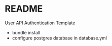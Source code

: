 # README

User API Authentication Template 

* bundle install
* configure postgres database in database.yml
